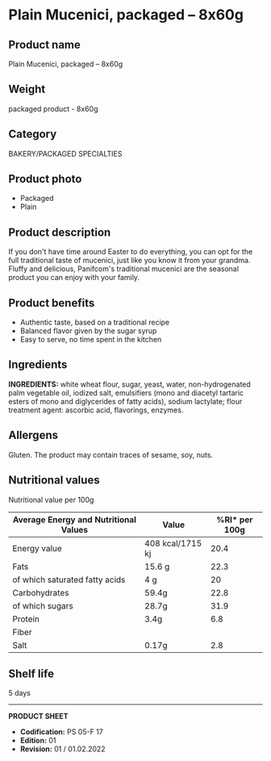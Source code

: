 # Plain Mucenici, packaged – 8x60g

## Product name
Plain Mucenici, packaged – 8x60g

## Weight
packaged product - 8x60g

## Category
BAKERY/PACKAGED SPECIALTIES

## Product photo
- Packaged
- Plain


## Product description
If you don't have time around Easter to do everything, you can opt for the full traditional taste of mucenici, just like you know it from your grandma. Fluffy and delicious, Panifcom's traditional mucenici are the seasonal product you can enjoy with your family.

## Product benefits
- Authentic taste, based on a traditional recipe
- Balanced flavor given by the sugar syrup
- Easy to serve, no time spent in the kitchen

## Ingredients
**INGREDIENTS:** white wheat flour, sugar, yeast, water, non-hydrogenated palm vegetable oil, iodized salt, emulsifiers (mono and diacetyl tartaric esters of mono and diglycerides of fatty acids), sodium lactylate; flour treatment agent: ascorbic acid, flavorings, enzymes.

## Allergens
Gluten. The product may contain traces of sesame, soy, nuts.


## Nutritional values
Nutritional value per 100g

| Average Energy and Nutritional Values | Value | %RI* per 100g |
|--------------------------------------|-------|-----------------|
| Energy value                         | 408 kcal/1715 kj | 20.4            |
| Fats                                 | 15.6 g          | 22.3            |
| of which saturated fatty acids       | 4 g             | 20              |
| Carbohydrates                        | 59.4g          | 22.8            |
| of which sugars                      | 28.7g          | 31.9            |
| Protein                             | 3.4g           | 6.8             |
| Fiber                                |                 |                 |
| Salt                                 | 0.17g          | 2.8             |

## Shelf life
5 days

---
**PRODUCT SHEET**
- **Codification:** PS 05-F 17
- **Edition:** 01
- **Revision:** 01 / 01.02.2022
